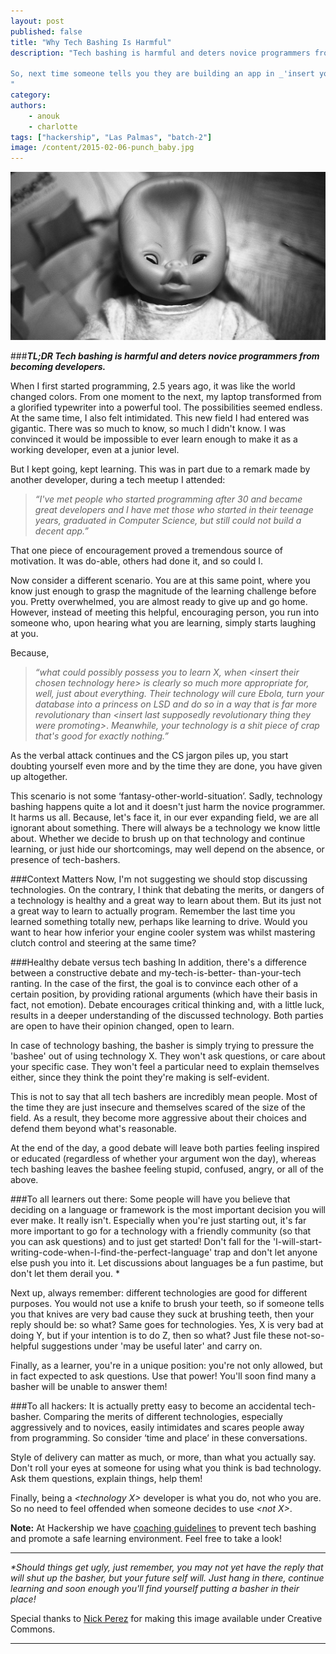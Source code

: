 ```yaml
---
layout: post
published: false
title: "Why Tech Bashing Is Harmful"
description: "Tech bashing is harmful and deters novice programmers from becoming developers. Tech bashers are those who berate others for using the 'wrong' technology. They often mistakenly believe that their statements are self-evident  - and thus do not feel compelled to offer rational arguments. As a result, instead of gaining any knowledge, the bashee is often left feeling sad, stupid, angry, or all of the above.  

So, next time someone tells you they are building an app in _'insert your least favorite language here'_, don't roll your eyes, but ask questions, give them information and, if needed, help them!
"
category:
authors:
    - anouk
    - charlotte
tags: ["hackership", "Las Palmas", "batch-2"]
image: /content/2015-02-06-punch_baby.jpg
---
```


![Tech Bashing Leads To Confusion](/content/2015-02-06-punch_baby.jpg)

###***TL;DR Tech bashing is harmful and deters novice programmers from becoming developers.***


When I first started programming, 2.5 years ago, it was like the world changed colors. From one moment to the next, my laptop transformed from a glorified typewriter into a powerful tool. The possibilities seemed endless. At the same time, I also felt intimidated. This new field I had entered was gigantic. There was so much to know, so much I didn't know. I was convinced it would be impossible to ever learn enough to make it as a working developer, even at a  junior level.

But I kept going, kept learning. This was in part due to a remark made by another developer, during a tech meetup I attended:
>_“I've met people who started programming after 30 and became great developers and I have_ 
>_met those who started in their teenage years, graduated in Computer Science, but still_ 
>_could not build a decent app.”_  

That one piece of encouragement proved a tremendous source of motivation. It was do-able, others had done it, and so could I.

Now consider a different scenario. You are at this same point, where you know just enough to grasp the magnitude of the learning challenge before you. Pretty overwhelmed, you are almost ready to give up and go home. However, instead of meeting this helpful, encouraging person, you run into someone who, upon hearing what you are learning, simply starts laughing at you.

Because,
>_“what could possibly possess you to learn X, when \<insert their chosen technology here\>_
>_is clearly so much more appropriate for, well, just about everything. Their technology_ 
>_will cure Ebola, turn your database into a princess on LSD and do so in a way that is far_ 
>_more revolutionary than \<insert last supposedly revolutionary thing they were promoting\>_. 
>_Meanwhile, your technology is a shit piece of crap that's good for exactly nothing.”_

As the verbal attack continues and the CS jargon piles up, you start doubting yourself even more and by the time they are done, you have given up altogether. 

This scenario is not some ‘fantasy-other-world-situation’. Sadly, technology bashing happens quite a lot and it doesn't just harm the novice programmer. It harms us all. Because, let's face it, in our ever expanding field, we are all ignorant about something. There will always be a technology we know little about. Whether we decide to brush up on that technology and continue learning, or just hide our shortcomings, may well depend on the absence, or presence of tech-bashers. 

###Context Matters
Now, I'm not suggesting we should stop discussing technologies. On the contrary, I think that debating the merits, or dangers of a technology is healthy and a great way to learn about them. But its just not a great way to learn to actually program. Remember the last time you learned something totally new, perhaps like learning to drive. Would you want to hear how inferior your engine cooler system was whilst mastering clutch control and steering at the same time?

###Healthy debate versus tech bashing
In addition, there's a difference between a constructive debate and my-tech-is-better-
than-your-tech ranting. In the case of the first, the goal is to convince each other of a certain position, by providing rational arguments (which have their basis in fact, not emotion). Debate encourages critical thinking and, with a little luck, results in a deeper understanding of the discussed technology. Both parties are open to have their opinion changed, open to learn.

In case of technology bashing, the basher is simply trying to pressure the 'bashee' out of using technology X. They won't ask questions, or care about your specific case. They won't feel a particular need to explain themselves either, since they think the point they're making is self-evident. 

This is not to say that all tech bashers are incredibly mean people. Most of the time they are just insecure and themselves scared of the size of the field. As a result, they become more aggressive about their choices and defend them beyond what's reasonable.

At the end of the day, a good debate will leave both parties feeling inspired or educated (regardless of whether your argument won the day), whereas tech bashing leaves the bashee feeling stupid, confused, angry, or all of the above.

###To all learners out there:
Some people will have you believe that deciding on a language or framework is the most important decision you will ever make. It really isn't. Especially when you're just starting out, it's far more important to go for a technology with a friendly community (so that you can ask questions) and to just get started! Don't fall for the 'I-will-start-writing-code-when-I-find-the-perfect-language' trap and don't let anyone else push you into it. Let discussions about languages be a fun pastime, but don't let them derail you. *

Next up, always remember: different technologies are good for different purposes. You would not use a knife to brush your teeth, so if someone tells you that knives are very bad cause they suck at brushing teeth, then your reply should be: so what? Same goes for technologies. Yes, X is very bad at doing Y, but if your intention is to do Z, then so what? Just file these not-so-helpful suggestions under 'may be useful later' and carry on.

Finally, as a learner, you're in a unique position: you're not only allowed, but in fact expected to ask questions. Use that power! You'll soon find many a basher will be unable to answer them!

###To all hackers:
It is actually pretty easy to become an accidental tech-basher. Comparing the merits of different technologies, especially aggressively and to novices, easily intimidates and scares people away from programming. So consider ‘time and place’ in these conversations. 

Style of delivery can matter as much, or more, than what you actually say. Don't roll your eyes at someone for using what you think is bad technology. Ask them questions, explain things, help them! 

Finally, being a _\<technology X\>_ developer is what you do, not who you are. So no need to feel offended when someone decides to use _\<not X\>_.

**Note:** At Hackership we have [coaching guidelines](http://opentechschool.github.io/slides/presentations/coaching/) to prevent tech bashing and promote a safe learning environment. Feel free to take a look!

---

_*Should things get ugly, just remember, you may not yet have the reply that will shut up the basher, but your future self will. Just hang in there, continue learning and soon enough you'll find yourself putting a basher in their place!_

Special thanks to [Nick Perez](https://www.flickr.com/photos/nickperez/) for making this image available under Creative Commons.

---

